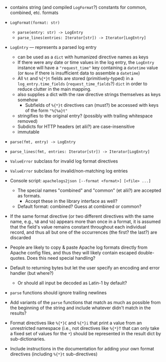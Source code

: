 - contains string (and compiled `LogFormat`?) constants for common, combined,
  etc. formats
- `LogFormat(format: str)`
    - `parse(entry: str) -> LogEntry`
    - `parse_lines(entries: Iterator[str]) -> Iterator[LogEntry]`
- `LogEntry` — represents a parsed log entry
    - can be used as a `dict` with humanized directive names as keys
    - If there were any date or time values in the log entry, the `LogEntry`
      instance will have a `"request_time"` key containing a `datetime` value
      (or `None` if there is insufficient data to assemble a `datetime`)
    - All `%t` and `%{*}t` fields are stored (primitively-typed) in a
      `log_entry.time_fields` (`request_time_fields`?) `dict` in order to
      reduce clutter in the main mapping.
    - also supplies a dict with the raw directive strings themselves as keys
      somehow
        - Subfields of `%{*}t` directives can (must?) be accessed with keys of
          the form `"%{%a}t"`
    - stringifies to the original entry? (possibly with trailing whitespace
      removed)
    - Subdicts for HTTP headers (et alii?) are case-insensitive
    - immutable
- `parse(fmt, entry) -> LogEntry`
- `parse_lines(fmt, entries: Iterator[str]) -> Iterator[LogEntry]`
- `ValueError` subclass for invalid log format directives
- `ValueError` subclass for invalid/non-matching log entries
- Console script: `apachelogs2json [--format <format>] [<file> ...]`
    - The special names "combined" and "common" (et alii?) are accepted as
      formats.
        - Accept these in the library interface as well?
    - Default format: combined?  Guess at combined or common?

- If the same format directive (or two different directives with the same name,
  e.g., `%B` and `%b`) appears more than once in a format, it is assumed that
  the field's value remains constant throughout each individual record, and
  thus all but one of the occurrences (the first? the last?) are discarded

- People are likely to copy & paste Apache log formats directly from Apache
  config files, and thus they will likely contain escaped double-quotes.  Does
  this need special handling?

- Default to returning bytes but let the user specify an encoding and error
  handler (but where?)
    - Or should all input be decoded as Latin-1 by default?

- `parse` functions should ignore trailing newlines

- Add variants of the `parse` functions that match as much as possible from the
  beginning of the string and include whatever didn't match in the results?

- Format directives like `%{*}C` and `%{*}i` that print a value from an
  unrestricted namespace (i.e., not directives like `%{*}T` that can only take
  a fixed set of values for the `*`) should be represented in the result dict
  by sub-dictionaries.

- Include instructions in the documentation for adding your own format
  directives (including `%{*}t` sub-directives)
